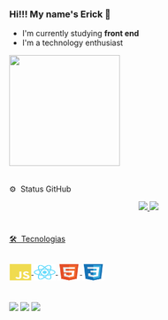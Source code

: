 ### Hi!!! My name's Erick  👋

-  I'm currently studying **front end**
-  I'm a technology enthusiast
<img  position= relative width="200em" height="200em" src="https://c.tenor.com/XKMlJEoQ1oYAAAAi/markazushi.gif"/>

##
  
 
 ⚙️ &nbsp;Status GitHub

<div align="center">
  <a href="https://github.com/justthebasic">
  <img height="150em"src="https://github-readme-stats.vercel.app/api?username=justthebasic&show_icons=true&theme=dracula&include_all_commits=true&count_private=true"/>
  <img height="150em"src="https://github-readme-stats.vercel.app/api/top-langs/?username=justthebasic&layout=compact&langs_count=7&theme=dracula"/>
</div>

  #
  
  🛠 &nbsp;Tecnologias
  <div style="display: inline_block"><br>
  <img align="center" alt="Erick-Js" height="30" width="40" src="https://raw.githubusercontent.com/devicons/devicon/master/icons/javascript/javascript-plain.svg">
  <img align="center" alt="Erick-React" height="30" width="40" src="https://raw.githubusercontent.com/devicons/devicon/master/icons/react/react-original.svg">
  <img align="center" alt="Erick-HTML" height="30" width="40" src="https://raw.githubusercontent.com/devicons/devicon/master/icons/html5/html5-original.svg">
  <img align="center" alt="Erick-CSS" height="30" width="40" src="https://raw.githubusercontent.com/devicons/devicon/master/icons/css3/css3-original.svg">
  
</div>
  
  #
  
  <div> 
  <a href="https://instagram.com/_justthebasic" target="_blank"><img src="https://img.shields.io/badge/-Instagram-%23E4405F?style=for-the-badge&logo=instagram&logoColor=white" target="_blank"></a>
  <a href = "mailto:ericklamartinne0800@gmail.com"><img src="https://img.shields.io/badge/-Gmail-%23333?style=for-the-badge&logo=gmail&logoColor=white" target="_blank"></a>
  <a href="https://www.linkedin.com/in/erick-cardoso-8b889a225/" target="_blank"><img src="https://img.shields.io/badge/-LinkedIn-%230077B5?style=for-the-badge&logo=linkedin&logoColor=white" target="_blank"></a> 
</div>
  
